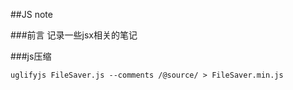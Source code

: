 ##JS note

###前言
记录一些jsx相关的笔记


###js压缩

	uglifyjs FileSaver.js --comments /@source/ > FileSaver.min.js